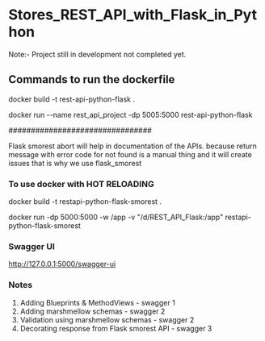 # Stores_REST_API_with_Flask_in_Python

Note:- Project still in development not completed yet.

## Commands to run the dockerfile

docker build -t rest-api-python-flask .

docker run --name rest_api_project -dp 5005:5000 rest-api-python-flask


################################

Flask smorest abort will help in documentation of the APIs. because return message with error code for not found is a manual thing and it will create issues that is why we use flask_smorest

### To use docker with HOT RELOADING

docker build -t restapi-python-flask-smorest .

docker run -dp 5000:5000 -w /app -v "/d/REST_API_Flask:/app" restapi-python-flask-smorest


### Swagger UI
http://127.0.0.1:5000/swagger-ui


### Notes
1. Adding Blueprints & MethodViews - swagger 1
2. Adding marshmellow schemas - swagger 2
3. Validation using marshmellow schemas  - swagger 2
4. Decorating response from Flask smorest API - swagger 3